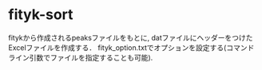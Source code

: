 # fityk-sort
fitykから作成されるpeaksファイルをもとに, datファイルにヘッダーをつけたExcelファイルを作成する．
fityk_option.txtでオプションを設定する(コマンドライン引数でファイルを指定することも可能).